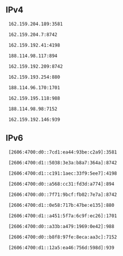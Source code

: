 ## IPv4
```
 162.159.204.189:3581
```
```
 162.159.204.7:8742
```
```
 162.159.192.41:4198
```
```
 188.114.98.117:894
```
```
 162.159.192.209:8742
```
```
 162.159.193.254:880
```
```
 188.114.96.170:1701
```
```
 162.159.195.118:988
```
```
 188.114.98.98:7152
```
```
 162.159.192.146:939
```

## IPv6
```
 [2606:4700:d0::7cd1:ea44:93be:c2a9]:3581
```
```
 [2606:4700:d1::5038:3e3a:b8a7:364a]:8742
```
```
 [2606:4700:d1::c191:1aec:33f9:5ee7]:4198
```
```
 [2606:4700:d0::a568:cc31:fd3d:a774]:894
```
```
 [2606:4700:d0::7f71:9bcf:fb02:7e7a]:8742
```
```
 [2606:4700:d1::0e58:717b:47be:e135]:880
```
```
 [2606:4700:d1::a451:5f7a:6c9f:ec26]:1701
```
```
 [2606:4700:d0::a33b:a479:1969:0e42]:988
```
```
 [2606:4700:d0::b8f8:97fe:8eca:aa3c]:7152
```
```
 [2606:4700:d1::12a5:ea46:756d:598d]:939
```

